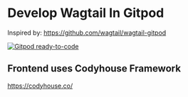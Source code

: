 # Develop Wagtail In Gitpod

Inspired by: https://github.com/wagtail/wagtail-gitpod

[![Gitpod ready-to-code](https://img.shields.io/badge/Gitpod-ready--to--code-blue?logo=gitpod)](https://gitpod.io/#https://github.com/nickmoreton/gitpod-wagtail-codyhouse)

## Frontend uses Codyhouse Framework

https://codyhouse.co/
